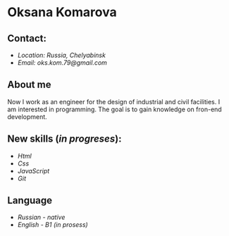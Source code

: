 # Oksana Komarova

## Contact:
* _Location: Russia, Chelyabinsk_
* _Email: oks.kom.79@gmail.com_

## About me
Now I work as an engineer for the design of industrial and civil facilities. I am interested in programming. The goal is to gain knowledge on fron-end development.

## New skills (_in progreses_):
* _Html_
* _Css_
* _JavaScript_
* _Git_

## Language
* _Russian - native_
* _English - B1 (in prosess)_